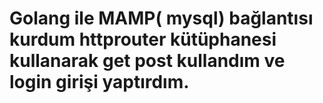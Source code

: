 # Golang ile MAMP( mysql) bağlantısı kurdum httprouter kütüphanesi kullanarak get post kullandım ve login girişi yaptırdım.
